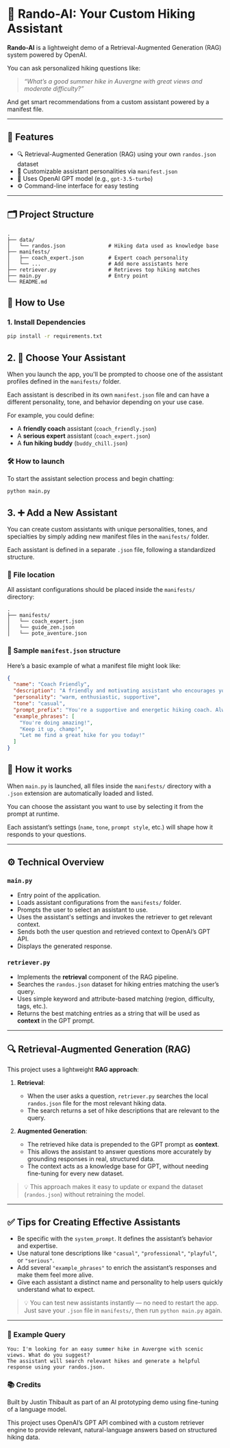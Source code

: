 # 🦅 Rando-AI: Your Custom Hiking Assistant

**Rando-AI** is a lightweight demo of a Retrieval-Augmented Generation (RAG) system powered by OpenAI.

You can ask personalized hiking questions like:

> _“What’s a good summer hike in Auvergne with great views and moderate difficulty?”_

And get smart recommendations from a custom assistant powered by a manifest file.

---

## 🚀 Features

- 🔍 Retrieval-Augmented Generation (RAG) using your own `randos.json` dataset  
- 💬 Customizable assistant personalities via `manifest.json`  
- 🧠 Uses OpenAI GPT model (e.g., `gpt-3.5-turbo`)  
- ⚙️ Command-line interface for easy testing  

---

## 🗂️ Project Structure

```plaintext
.
├── data/
│   └── randos.json              # Hiking data used as knowledge base
├── manifests/
│   ├── coach_expert.json        # Expert coach personality
│   └── ...                      # Add more assistants here
├── retriever.py                 # Retrieves top hiking matches
├── main.py                      # Entry point
└── README.md

```
## 🧪 How to Use

### 1. Install Dependencies

```bash
pip install -r requirements.txt
```

## 2. 🧭 Choose Your Assistant

When you launch the app, you'll be prompted to choose one of the assistant profiles defined in the `manifests/` folder.

Each assistant is described in its own `manifest.json` file and can have a different personality, tone, and behavior depending on your use case.

For example, you could define:
- A **friendly coach** assistant (`coach_friendly.json`)
- A **serious expert** assistant (`coach_expert.json`)
- A **fun hiking buddy** (`buddy_chill.json`)

### 🛠️ How to launch

To start the assistant selection process and begin chatting:

```bash
python main.py
```

## 3. ➕ Add a New Assistant

You can create custom assistants with unique personalities, tones, and specialties by simply adding new manifest files in the `manifests/` folder.

Each assistant is defined in a separate `.json` file, following a standardized structure.

### 🧩 File location

All assistant configurations should be placed inside the `manifests/` directory:

```plaintext
.
├── manifests/
│   └── coach_expert.json
│   └── guide_zen.json
│   └── pote_aventure.json
```

### 📝 Sample `manifest.json` structure

Here’s a basic example of what a manifest file might look like:

```json
{
  "name": "Coach Friendly",
  "description": "A friendly and motivating assistant who encourages you during your hikes.",
  "personality": "warm, enthusiastic, supportive",
  "tone": "casual",
  "prompt_prefix": "You're a supportive and energetic hiking coach. Always cheer up the user, encourage physical activity, and provide helpful hiking tips.",
  "example_phrases": [
    "You're doing amazing!",
    "Keep it up, champ!",
    "Let me find a great hike for you today!"
  ]
}
```

## 🧠 How it works

When `main.py` is launched, all files inside the `manifests/` directory with a `.json` extension are automatically loaded and listed.

You can choose the assistant you want to use by selecting it from the prompt at runtime.

Each assistant’s settings (`name`, `tone`, `prompt style`, etc.) will shape how it responds to your questions.

---

## ⚙️ Technical Overview

### `main.py`

- Entry point of the application.
- Loads assistant configurations from the `manifests/` folder.
- Prompts the user to select an assistant to use.
- Uses the assistant's settings and invokes the retriever to get relevant context.
- Sends both the user question and retrieved context to OpenAI’s GPT API.
- Displays the generated response.

### `retriever.py`

- Implements the **retrieval** component of the RAG pipeline.
- Searches the `randos.json` dataset for hiking entries matching the user’s query.
- Uses simple keyword and attribute-based matching (region, difficulty, tags, etc.).
- Returns the best matching entries as a string that will be used as **context** in the GPT prompt.

---

## 🔍 Retrieval-Augmented Generation (RAG)

This project uses a lightweight **RAG approach**:

1. **Retrieval**:
   - When the user asks a question, `retriever.py` searches the local `randos.json` file for the most relevant hiking data.
   - The search returns a set of hike descriptions that are relevant to the query.

2. **Augmented Generation**:
   - The retrieved hike data is prepended to the GPT prompt as **context**.
   - This allows the assistant to answer questions more accurately by grounding responses in real, structured data.
   - The context acts as a knowledge base for GPT, without needing fine-tuning for every new dataset.

>💡 This approach makes it easy to update or expand the dataset (`randos.json`) without retraining the model.

---

## ✅ Tips for Creating Effective Assistants

- Be specific with the `system_prompt`. It defines the assistant’s behavior and expertise.
- Use natural tone descriptions like `"casual"`, `"professional"`, `"playful"`, or `"serious"`.
- Add several `"example_phrases"` to enrich the assistant’s responses and make them feel more alive.
- Give each assistant a distinct name and personality to help users quickly understand what to expect.

>💡 You can test new assistants instantly — no need to restart the app. Just save your `.json` file in `manifests/`, then run `python main.py` again.

---

### 💬 Example Query

```text
You: I'm looking for an easy summer hike in Auvergne with scenic views. What do you suggest?
The assistant will search relevant hikes and generate a helpful response using your randos.json.
```

### 📚 Credits

Built by Justin Thibault as part of an AI prototyping demo using fine-tuning of a language model.

This project uses OpenAI’s GPT API combined with a custom retriever engine to provide relevant, natural-language answers based on structured hiking data.
